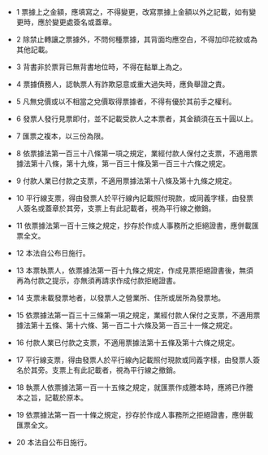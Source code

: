 * 1 票據上之金額，應填寫之，不得變更，改寫票據上金額以外之記載，如有變更時，應於變更處簽名或蓋章。

* 2 除禁止轉讓之票據外，不問何種票據，其背面均應空白，不得加印花紋或為其他記載。

* 3 背書非於票背已無背書地位時，不得在黏單上為之。

* 4 票據債務人，認執票人有詐欺惡意或重大過失時，應負舉證之責。

* 5 凡無兌價或以不相當之兌價取得票據者，不得有優於其前手之權利。

* 6 發票人發行見票即付，並不記載受款人之本票者，其金額須在五十圓以上。

* 7 匯票之複本，以三份為限。

* 8 依票據法第一百三十八條第一項之規定，業經付款人保付之支票，不適用票據法第十八條，第十九條，第一百三十條及第一百三十六條之規定。

* 9 付款人業已付款之支票，不適用票據法第十八條及第十九條之規定。

* 10 平行線支票，得由發票人於平行線內記載照付現款，或同義字樣，由發票人簽名或蓋章於其旁，支票上有此記載者，視為平行線之撤銷。

* 11 依票據法第一百十三條之規定，抄存於作成人事務所之拒絕證書，應併載匯票全文。

* 12 本法自公布日施行。

* 13 本票執票人，依票據法第一百十九條之規定，作成見票拒絕證書後，無須再為付款之提示，亦無須再請求作成付款拒絕證書。

* 14 支票未載發票地者，以發票人之營業所、住所或居所為發票地。

* 15 依票據法第一百三十三條第一項之規定，業經付款人保付之支票，不適用票據法第十五條、第十六條、第一百二十六條及第一百三十一條之規定。

* 16 付款人業已付款之支票，不適用票據法第十五條及第十六條之規定。

* 17 平行線支票，得由發票人於平行線內記載照付現款或同義字樣，由發票人簽名於其旁。支票上有此記載者，視為平行線之撤銷。

* 18 執票人依票據法第一百一十五條之規定，就匯票作成謄本時，應將已作謄本之旨，記載於原本。

* 19 依票據法第一百一十條之規定，抄存於作成人事務所之拒絕證書，應併載匯票全文。

* 20 本法自公布日施行。

